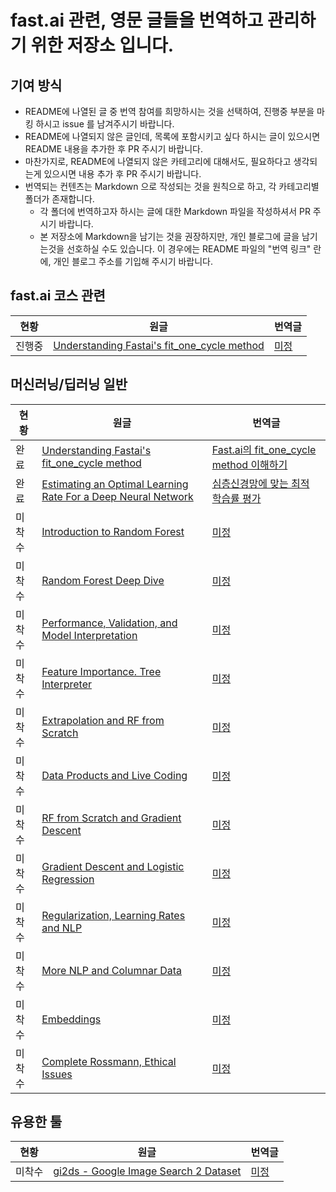 # fast.ai 관련, 영문 글들을 번역하고 관리하기 위한 저장소 입니다.

## 기여 방식

- README에 나열된 글 중 번역 참여를 희망하시는 것을 선택하여, 진행중 부분을 마킹 하시고 issue 를 남겨주시기 바랍니다.
- README에 나열되지 않은 글인데, 목록에 포함시키고 싶다 하시는 글이 있으시면 README 내용을 추가한 후 PR 주시기 바랍니다.
- 마찬가지로, README에 나열되지 않은 카테고리에 대해서도, 필요하다고 생각되는게 있으시면 내용 추가 후 PR 주시기 바랍니다.
- 번역되는 컨텐츠는 Markdown 으로 작성되는 것을 원칙으로 하고, 각 카테고리별 폴더가 존재합니다.
  - 각 폴더에 번역하고자 하시는 글에 대한 Markdown 파일을 작성하셔서 PR 주시기 바랍니다.
  - 본 저장소에 Markdown을 남기는 것을 권장하지만, 개인 블로그에 글을 남기는것을 선호하실 수도 있습니다. 이 경우에는 README 파일의 "번역 링크" 란에, 개인 블로그 주소를 기입해 주시기 바랍니다.

## fast.ai 코스 관련

| 현황 | 원글 | 번역글 | 
| ---- | ------- | ------- |
| 진행중 | [Understanding Fastai's fit_one_cycle method]() | [미정]() |

## 머신러닝/딥러닝 일반

| 현황 | 원글 | 번역글 | 
| -- | ------- | ------- |
| 완료 | [Understanding Fastai's fit_one_cycle method](https://iconof.com/1cycle-learning-rate-policy/) | [Fast.ai의 fit_one_cycle method 이해하기](https://github.com/jehyunlee/texts/blob/master/1cycle-learning-rate-policy/text.md)|
| 완료 | [Estimating an Optimal Learning Rate For a Deep Neural Network](https://towardsdatascience.com/estimating-optimal-learning-rate-for-a-deep-neural-network-ce32f2556ce0) | [심층신경망에 맞는 최적 학습률 평가](https://github.com/jehyunlee/texts/blob/master/estimating_an_optimal_learning_rate_for_a_deep_neural_network/text.md)|
| 미착수 |[Introduction to Random Forest](https://medium.com/@hiromi_suenaga/machine-learning-1-lesson-1-84a1dc2b5236)|[미정]()|
| 미착수 |[Random Forest Deep Dive](https://medium.com/@hiromi_suenaga/machine-learning-1-lesson-2-d9aebd7dd0b0)|[미정]()|
| 미착수 |[Performance, Validation, and Model Interpretation](https://medium.com/@hiromi_suenaga/machine-learning-1-lesson-3-fa4065d8cb1e)|[미정]()|
| 미착수 |[Feature Importance. Tree Interpreter](https://medium.com/@hiromi_suenaga/machine-learning-1-lesson-4-a536f333b20d)|[미정]()|
| 미착수 |[Extrapolation and RF from Scratch](https://medium.com/@hiromi_suenaga/machine-learning-1-lesson-5-df45f0c99618)|[미정]()|
| 미착수 |[Data Products and Live Coding](https://medium.com/@hiromi_suenaga/machine-learning-1-lesson-6-14bbb8180d49)|[미정]()|
| 미착수 |[RF from Scratch and Gradient Descent](https://medium.com/@hiromi_suenaga/machine-learning-1-lesson-7-69c50bc5e9af)|[미정]()|
| 미착수 |[Gradient Descent and Logistic Regression](https://medium.com/@hiromi_suenaga/machine-learning-1-lesson-8-fa1a87064a53)|[미정]()|
| 미착수 |[Regularization, Learning Rates and NLP](https://medium.com/@hiromi_suenaga/machine-learning-1-lesson-9-689bbc828fd2)|[미정]()|
| 미착수 |[More NLP and Columnar Data](https://medium.com/@hiromi_suenaga/machine-learning-1-lesson-10-6ff502b2db45)|[미정]()|
| 미착수 |[Embeddings](https://medium.com/@hiromi_suenaga/machine-learning-1-lesson-11-7564c3c18bbb)|[미정]()|
| 미착수 |[Complete Rossmann, Ethical Issues](https://medium.com/@hiromi_suenaga/machine-learning-1-lesson-12-6c2512e005a3)|[미정]()|

## 유용한 툴

| 현황 | 원글 | 번역글 |  
| -- | ------- | ------- |
| 미착수 | [gi2ds - Google Image Search 2 Dataset](https://github.com/toffebjorkskog/ml-tools/blob/master/gi2ds.md) | [미정]() |

